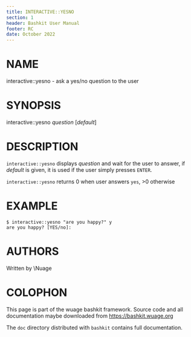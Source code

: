 ```yaml
---
title: INTERACTIVE::YESNO
section: 1
header: Bashkit User Manual
footer: RC
date: October 2022
---
```


# NAME

interactive::yesno - ask a yes/no question to the user

# SYNOPSIS

interactive::yesno *question* [*default*]

# DESCRIPTION

`interactive::yesno` displays *question* and wait for the user to
answer, if *default* is given, it is used if the user simply
presses `ENTER`.

`interactive::yesno` returns 0 when user answers `yes`, >0 otherwise

# EXAMPLE

    $ interactive::yesno "are you happy?" y
    are you happy? [YES/no]:

# AUTHORS
Written by \\Nuage

# COLOPHON
This page is part of the wuage bashkit framework. Source code and all
documentation maybe downloaded from <https://bashkit.wuage.org>

The `doc` directory distributed with `bashkit` contains full documentation.
